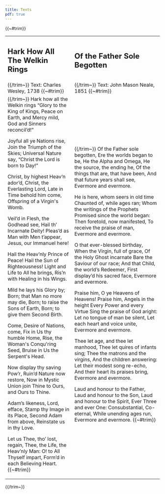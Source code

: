```yaml
---
title: Texts
pdf: true
---
```

{{~#trim}}
<table class="columns">
	<tbody>
		<tr>
			<td><h2>Hark How All The Welkin Rings</h2></td>
			<td><h2>Of the Father Sole Begotten</h2></td>
		</tr>
		<tr>
			<td>
{{/trim~}}
Text: Charles Wesley, 1738
{{~#trim}}
			</td>
			<td>
{{/trim~}}
Text: John Mason Neale, 1851
{{~#trim}}
			</td>
		</tr>
		<tr>
			<td>
{{/trim~}}
Hark how all the Welkin rings
“Glory to the King of Kings,
Peace on Earth, and Mercy mild,
God and Sinners reconcil’d!”

Joyful all ye Nations rise,
Join the Triumph of the Skies;
Universal Nature say,
“Christ the Lord is born to Day!”

Christ, by highest Heav’n ador’d,
Christ, the Everlasting Lord,
Late in Time behold him come,
Offspring of a Virgin's Womb.

Veil’d in Flesh, the Godhead see,
Hail th’ Incarnate Deity!
Pleas’d as Man with Men t’appear,
Jesus, our Immanuel here!

Hail the Heav’nly Prince of Peace!
Hail the Sun of Righteousness!
Light and Life to All he brings,
Ris’n with Healing in his Wings.

Mild he lays his Glory by;
Born; that Man no more may die,
Born; to raise the Sons of Earth,
Born; to give them Second Birth.

Come, Desire of Nations, come,
Fix in Us thy humble Home,
Rise, the Woman's Conqu'ring Seed,
Bruise in Us the Serpent's Head.

Now display thy saving Pow’r,
Ruin’d Nature now restore,
Now in Mystic Union join
Thine to Ours, and Ours to Thine.

Adam’s likeness, Lord, efface,
Stamp thy Image in its Place,
Second Adam from above,
Reinstate us in thy Love.

Let us Thee, tho’ lost, regain,
Thee, the Life, the Heav’nly Man:
O! to All Thyself impart,
Form’d in each Believing Heart.
{{~#trim}}
			</td>
			<td>
{{/trim~}}
Of the Father sole begotten,
Ere the worlds began to be,
He the Alpha and Omega,
He the source, the ending he,
Of the things that are, that have been,
And that future years shall see,
Evermore and evermore.

He is here, whom seers in old time
Chaunted of, while ages ran;
Whom the writings of the Prophets
Promised since the world began:
Then foretold, now manifested,
To receive the praise of man,
Evermore and evermore.

O that ever-blessed birthday,
When the Virgin, full of grace,
Of the Holy Ghost incarnate
Bare the Saviour of our race;
And that Child, the world’s Redeemer,
First display’d his sacred face,
Evermore and evermore.

Praise him, O ye Heavens of Heavens!
Praise him, Angels in the height
Every Power and every Virtue
Sing the praise of God aright:
Let no tongue of man be silent,
Let each heart and voice unite,
Evermore and evermore.

Thee let age, and thee let manhood,
Thee let quires of infants sing;
Thee the matrons and the virgins,
And the children answering:
Let their modest song re-echo,
And their heart its praises bring,
Evermore and evermore.

Laud and honour to the Father,
Laud and honour to the Son,
Laud and honour to the Spirit,
Ever Three and ever One:
Consubstantial, Co-eternal,
While unending ages run,
Evermore and evermore.
{{~#trim}}
			</td>
		</tr>
	</tbody>
</table>
{{/trim~}}
